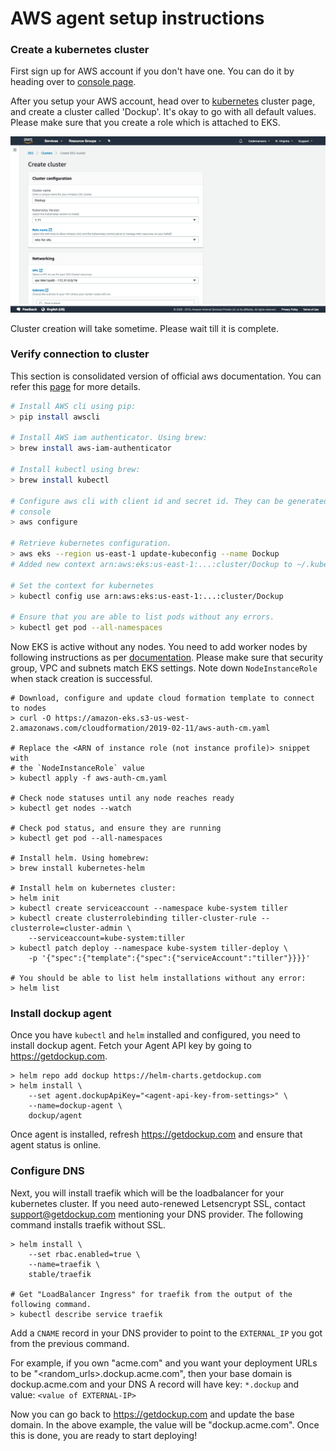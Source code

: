 # AWS agent setup instructions

### Create a kubernetes cluster

First sign up for AWS account if you don't have one. You can do it by heading
over to [console page][aws_console].

After you setup your AWS account, head over to [kubernetes][aws_kubernetes]
cluster page, and create a cluster called 'Dockup'. It's okay to go with all
default values. Please make sure that you create a role which is attached to
EKS.


![Kubernetes create page](/images/aws_kubernetes_create.png)


Cluster creation will take sometime. Please wait till it is complete.


### Verify connection to cluster

This section is consolidated version of official aws documentation. You can
refer this [page][aws_eks] for more details.


~~~sh
# Install AWS cli using pip:
> pip install awscli

# Install AWS iam authenticator. Using brew:
> brew install aws-iam-authenticator

# Install kubectl using brew:
> brew install kubectl

# Configure aws cli with client id and secret id. They can be generated via
# console
> aws configure

# Retrieve kubernetes configuration.
> aws eks --region us-east-1 update-kubeconfig --name Dockup
# Added new context arn:aws:eks:us-east-1:...:cluster/Dockup to ~/.kube/config

# Set the context for kubernetes
> kubectl config use arn:aws:eks:us-east-1:...:cluster/Dockup

# Ensure that you are able to list pods without any errors.
> kubectl get pod --all-namespaces
~~~

Now EKS is active without any nodes. You need to add worker nodes by following
instructions as per [documentation][aws_eks_workers]. Please make sure that
security group, VPC and subnets match EKS settings. Note down `NodeInstanceRole`
when stack creation is successful.

~~~
# Download, configure and update cloud formation template to connect to nodes
> curl -O https://amazon-eks.s3-us-west-2.amazonaws.com/cloudformation/2019-02-11/aws-auth-cm.yaml

# Replace the <ARN of instance role (not instance profile)> snippet with
# the `NodeInstanceRole` value
> kubectl apply -f aws-auth-cm.yaml

# Check node statuses until any node reaches ready
> kubectl get nodes --watch

# Check pod status, and ensure they are running
> kubectl get pod --all-namespaces

# Install helm. Using homebrew:
> brew install kubernetes-helm

# Install helm on kubernetes cluster:
> helm init
> kubectl create serviceaccount --namespace kube-system tiller
> kubectl create clusterrolebinding tiller-cluster-rule --clusterrole=cluster-admin \
    --serviceaccount=kube-system:tiller
> kubectl patch deploy --namespace kube-system tiller-deploy \
    -p '{"spec":{"template":{"spec":{"serviceAccount":"tiller"}}}}'

# You should be able to list helm installations without any error:
> helm list
~~~

### Install dockup agent

Once you have `kubectl` and `helm` installed and configured, you need to install
dockup agent. Fetch your Agent API key by going to https://getdockup.com.

~~~
> helm repo add dockup https://helm-charts.getdockup.com
> helm install \
    --set agent.dockupApiKey="<agent-api-key-from-settings>" \
    --name=dockup-agent \
    dockup/agent
~~~

Once agent is installed, refresh https://getdockup.com and ensure that agent status is
online.


### Configure DNS

Next, you will install traefik which will be the loadbalancer for your kubernetes cluster.
If you need auto-renewed Letsencrypt SSL, contact support@getdockup.com mentioning your DNS provider.
The following command installs traefik without SSL.

~~~
> helm install \
    --set rbac.enabled=true \
    --name=traefik \
    stable/traefik

# Get "LoadBalancer Ingress" for traefik from the output of the following command.
> kubectl describe service traefik
~~~

Add a `CNAME` record in your DNS provider to point to the `EXTERNAL_IP` you got
from the previous command.

For example, if you own "acme.com" and you want your deployment URLs to be
"<random_urls>.dockup.acme.com", then your base domain is dockup.acme.com and your
DNS A record will have key: `*.dockup` and value: `<value of EXTERNAL-IP>`

Now you can go back to https://getdockup.com and update the base domain.
In the above example, the value will be "dockup.acme.com". Once this is done,
you are ready to start deploying!



[aws_console]: http://console.aws.amazon.com/
[aws_kubernetes]: https://console.aws.amazon.com/eks/home?region=us-east-1
[aws_eks]: https://docs.aws.amazon.com/eks/latest/userguide/getting-started.html
[aws_eks_workers]: https://docs.aws.amazon.com/eks/latest/userguide/getting-started.html#eks-launch-workers
